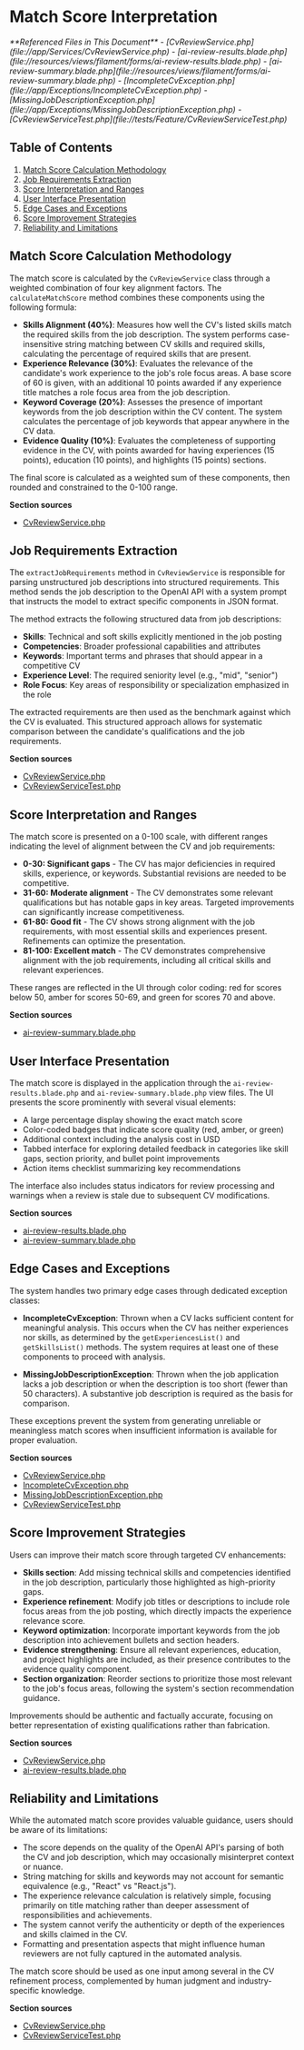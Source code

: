 # Match Score Interpretation

<cite>
**Referenced Files in This Document**   
- [CvReviewService.php](file://app/Services/CvReviewService.php)
- [ai-review-results.blade.php](file://resources/views/filament/forms/ai-review-results.blade.php)
- [ai-review-summary.blade.php](file://resources/views/filament/forms/ai-review-summary.blade.php)
- [IncompleteCvException.php](file://app/Exceptions/IncompleteCvException.php)
- [MissingJobDescriptionException.php](file://app/Exceptions/MissingJobDescriptionException.php)
- [CvReviewServiceTest.php](file://tests/Feature/CvReviewServiceTest.php)
</cite>

## Table of Contents
1. [Match Score Calculation Methodology](#match-score-calculation-methodology)
2. [Job Requirements Extraction](#job-requirements-extraction)
3. [Score Interpretation and Ranges](#score-interpretation-and-ranges)
4. [User Interface Presentation](#user-interface-presentation)
5. [Edge Cases and Exceptions](#edge-cases-and-exceptions)
6. [Score Improvement Strategies](#score-improvement-strategies)
7. [Reliability and Limitations](#reliability-and-limitations)

## Match Score Calculation Methodology

The match score is calculated by the `CvReviewService` class through a weighted combination of four key alignment factors. The `calculateMatchScore` method combines these components using the following formula:

- **Skills Alignment (40%)**: Measures how well the CV's listed skills match the required skills from the job description. The system performs case-insensitive string matching between CV skills and required skills, calculating the percentage of required skills that are present.
- **Experience Relevance (30%)**: Evaluates the relevance of the candidate's work experience to the job's role focus areas. A base score of 60 is given, with an additional 10 points awarded if any experience title matches a role focus area from the job description.
- **Keyword Coverage (20%)**: Assesses the presence of important keywords from the job description within the CV content. The system calculates the percentage of job keywords that appear anywhere in the CV data.
- **Evidence Quality (10%)**: Evaluates the completeness of supporting evidence in the CV, with points awarded for having experiences (15 points), education (10 points), and highlights (15 points) sections.

The final score is calculated as a weighted sum of these components, then rounded and constrained to the 0-100 range.

**Section sources**
- [CvReviewService.php](file://app/Services/CvReviewService.php#L147-L177)

## Job Requirements Extraction

The `extractJobRequirements` method in `CvReviewService` is responsible for parsing unstructured job descriptions into structured requirements. This method sends the job description to the OpenAI API with a system prompt that instructs the model to extract specific components in JSON format.

The method extracts the following structured data from job descriptions:
- **Skills**: Technical and soft skills explicitly mentioned in the job posting
- **Competencies**: Broader professional capabilities and attributes
- **Keywords**: Important terms and phrases that should appear in a competitive CV
- **Experience Level**: The required seniority level (e.g., "mid", "senior")
- **Role Focus**: Key areas of responsibility or specialization emphasized in the role

The extracted requirements are then used as the benchmark against which the CV is evaluated. This structured approach allows for systematic comparison between the candidate's qualifications and the job requirements.

**Section sources**
- [CvReviewService.php](file://app/Services/CvReviewService.php#L99-L129)
- [CvReviewServiceTest.php](file://tests/Feature/CvReviewServiceTest.php#L83-L114)

## Score Interpretation and Ranges

The match score is presented on a 0-100 scale, with different ranges indicating the level of alignment between the CV and job requirements:

- **0-30: Significant gaps** - The CV has major deficiencies in required skills, experience, or keywords. Substantial revisions are needed to be competitive.
- **31-60: Moderate alignment** - The CV demonstrates some relevant qualifications but has notable gaps in key areas. Targeted improvements can significantly increase competitiveness.
- **61-80: Good fit** - The CV shows strong alignment with the job requirements, with most essential skills and experiences present. Refinements can optimize the presentation.
- **81-100: Excellent match** - The CV demonstrates comprehensive alignment with the job requirements, including all critical skills and relevant experiences.

These ranges are reflected in the UI through color coding: red for scores below 50, amber for scores 50-69, and green for scores 70 and above.

**Section sources**
- [ai-review-summary.blade.php](file://resources/views/filament/forms/ai-review-summary.blade.php#L50-L66)

## User Interface Presentation

The match score is displayed in the application through the `ai-review-results.blade.php` and `ai-review-summary.blade.php` view files. The UI presents the score prominently with several visual elements:

- A large percentage display showing the exact match score
- Color-coded badges that indicate score quality (red, amber, or green)
- Additional context including the analysis cost in USD
- Tabbed interface for exploring detailed feedback in categories like skill gaps, section priority, and bullet point improvements
- Action items checklist summarizing key recommendations

The interface also includes status indicators for review processing and warnings when a review is stale due to subsequent CV modifications.

**Section sources**
- [ai-review-results.blade.php](file://resources/views/filament/forms/ai-review-results.blade.php#L30-L50)
- [ai-review-summary.blade.php](file://resources/views/filament/forms/ai-review-summary.blade.php#L93-L99)

## Edge Cases and Exceptions

The system handles two primary edge cases through dedicated exception classes:

- **IncompleteCvException**: Thrown when a CV lacks sufficient content for meaningful analysis. This occurs when the CV has neither experiences nor skills, as determined by the `getExperiencesList()` and `getSkillsList()` methods. The system requires at least one of these components to proceed with analysis.

- **MissingJobDescriptionException**: Thrown when the job application lacks a job description or when the description is too short (fewer than 50 characters). A substantive job description is required as the basis for comparison.

These exceptions prevent the system from generating unreliable or meaningless match scores when insufficient information is available for proper evaluation.

**Section sources**
- [CvReviewService.php](file://app/Services/CvReviewService.php#L15-L30)
- [IncompleteCvException.php](file://app/Exceptions/IncompleteCvException.php)
- [MissingJobDescriptionException.php](file://app/Exceptions/MissingJobDescriptionException.php)
- [CvReviewServiceTest.php](file://tests/Feature/CvReviewServiceTest.php#L35-L81)

## Score Improvement Strategies

Users can improve their match score through targeted CV enhancements:

- **Skills section**: Add missing technical skills and competencies identified in the job description, particularly those highlighted as high-priority gaps.
- **Experience refinement**: Modify job titles or descriptions to include role focus areas from the job posting, which directly impacts the experience relevance score.
- **Keyword optimization**: Incorporate important keywords from the job description into achievement bullets and section headers.
- **Evidence strengthening**: Ensure all relevant experiences, education, and project highlights are included, as their presence contributes to the evidence quality component.
- **Section organization**: Reorder sections to prioritize those most relevant to the job's focus areas, following the system's section recommendation guidance.

Improvements should be authentic and factually accurate, focusing on better representation of existing qualifications rather than fabrication.

**Section sources**
- [CvReviewService.php](file://app/Services/CvReviewService.php#L177-L224)
- [ai-review-results.blade.php](file://resources/views/filament/forms/ai-review-results.blade.php#L60-L100)

## Reliability and Limitations

While the automated match score provides valuable guidance, users should be aware of its limitations:

- The score depends on the quality of the OpenAI API's parsing of both the CV and job description, which may occasionally misinterpret context or nuance.
- String matching for skills and keywords may not account for semantic equivalence (e.g., "React" vs "React.js").
- The experience relevance calculation is relatively simple, focusing primarily on title matching rather than deeper assessment of responsibilities and achievements.
- The system cannot verify the authenticity or depth of the experiences and skills claimed in the CV.
- Formatting and presentation aspects that might influence human reviewers are not fully captured in the automated analysis.

The match score should be used as one input among several in the CV refinement process, complemented by human judgment and industry-specific knowledge.

**Section sources**
- [CvReviewService.php](file://app/Services/CvReviewService.php#L69-L97)
- [CvReviewServiceTest.php](file://tests/Feature/CvReviewServiceTest.php#L35-L151)